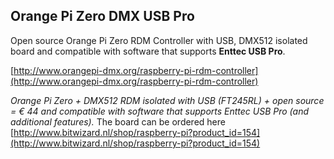 ## Orange Pi Zero DMX USB Pro

Open source Orange Pi Zero RDM Controller with USB, DMX512 isolated board and compatible with software that supports **Enttec USB Pro**.

[http://www.orangepi-dmx.org/raspberry-pi-rdm-controller](http://www.orangepi-dmx.org/raspberry-pi-rdm-controller)


*Orange Pi Zero + DMX512 RDM isolated with USB (FT245RL) + open source = € 44 and compatible with software that supports Enttec USB Pro (and additional features).*
The board can be ordered here [http://www.bitwizard.nl/shop/raspberry-pi?product_id=154](http://www.bitwizard.nl/shop/raspberry-pi?product_id=154)